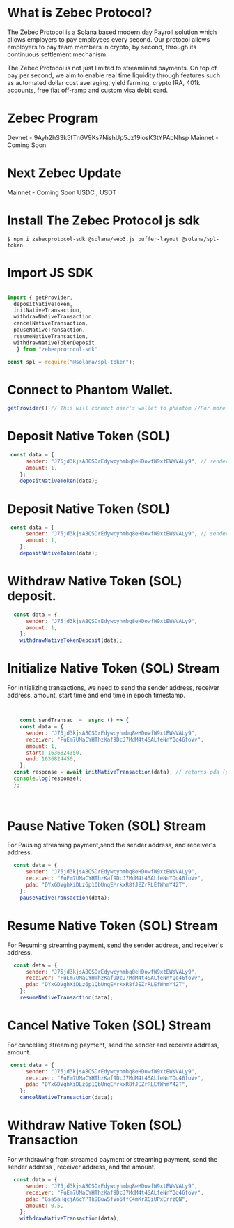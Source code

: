 # What is Zebec Protocol?

The Zebec Protocol is a Solana based modern day Payroll solution which allows employers to pay employees every second. Our protocol allows employers to pay team members in crypto, by second, through its continuous settlement mechanism. 

The Zebec Protocol is not just limited to streamlined payments. On top of pay per second, we aim to enable real time liquidity through features such as automated dollar cost averaging, yield farming, crypto IRA,  401k accounts, free fiat off-ramp and custom visa debit card.

# Zebec Program

Devnet - 9Ayh2hS3k5fTn6V9Ks7NishUp5Jz19iosK3tYPAcNhsp
Mainnet - Coming Soon

# Next Zebec Update

Mainnet - Coming Soon
USDC , USDT


# Install The Zebec Protocol js sdk 

`$ npm i zebecprotocol-sdk @solana/web3.js buffer-layout @solana/spl-token`

# Import JS SDK

```javascript

import { getProvider,
  depositNativeToken,
  initNativeTransaction,
  withdrawNativeTransaction,
  cancelNativeTransaction,
  pauseNativeTransaction,
  resumeNativeTransaction,
  withdrawNativeTokenDeposit
   } from "zebecprotocol-sdk"

const spl = require("@solana/spl-token");

```

# Connect to Phantom Wallet.

```javascript
getProvider() // This will connect user's wallet to phantom //For more info visit https://docs.phantom.app/
```

# Deposit Native Token (SOL)

```javascript
 const data = {
      sender: "J75jd3kjsABQSDrEdywcyhmbq8eHDowfW9xtEWsVALy9", // sender defines owner wallet address from where token is deducted.
      amount: 1,
    };
    depositNativeToken(data);
```

# Deposit Native Token (SOL)

```javascript
 const data = {
      sender: "J75jd3kjsABQSDrEdywcyhmbq8eHDowfW9xtEWsVALy9", // sender defines owner wallet address from where token is deducted.
      amount: 1,
    };
    depositNativeToken(data);
```

# Withdraw Native Token (SOL) deposit.

```javascript
  const data = {
      sender: "J75jd3kjsABQSDrEdywcyhmbq8eHDowfW9xtEWsVALy9",
      amount: 1,
    };
    withdrawNativeTokenDeposit(data);
```


# Initialize Native Token (SOL) Stream

For initializing transactions, we need to send the sender address, receiver address, amount, start time and end time in epoch timestamp.
```javascript


    const sendTransac  =  async () => {
    const data = {
      sender: "J75jd3kjsABQSDrEdywcyhmbq8eHDowfW9xtEWsVALy9",
      receiver: "FuEm7UMaCYHThzKaf9DcJ7MdM4t4SALfeNnYQq46foVv",
      amount: 1,
      start: 1636824350,
      end: 1636824450,
    };
  const response = await initNativeTransaction(data); // returns pda (pda is needed for withdraw)
  console.log(response);
  };
  
  
```

# Pause Native Token (SOL) Stream

For Pausing streaming payment,send the sender address, and receiver's address.

```javascript
  const data = {
      sender: "J75jd3kjsABQSDrEdywcyhmbq8eHDowfW9xtEWsVALy9",
      receiver: "FuEm7UMaCYHThzKaf9DcJ7MdM4t4SALfeNnYQq46foVv",
      pda: "DYxGDVghXiDLz6p1QbUnqEMrkxR8fJEZrRLEfWhmY42T", 
    };
    pauseNativeTransaction(data);
```

# Resume Native Token (SOL) Stream

For Resuming streaming payment, send the sender address, and receiver's address.

```javascript
  const data = {
      sender: "J75jd3kjsABQSDrEdywcyhmbq8eHDowfW9xtEWsVALy9",
      receiver: "FuEm7UMaCYHThzKaf9DcJ7MdM4t4SALfeNnYQq46foVv",
      pda: "DYxGDVghXiDLz6p1QbUnqEMrkxR8fJEZrRLEfWhmY42T",
    };
    resumeNativeTransaction(data);
  ```
# Cancel Native Token (SOL) Stream
For cancelling streaming payment, send the sender and receiver address, amount.

```javascript
 const data = {
      sender: "J75jd3kjsABQSDrEdywcyhmbq8eHDowfW9xtEWsVALy9",
      receiver: "FuEm7UMaCYHThzKaf9DcJ7MdM4t4SALfeNnYQq46foVv",
      pda: "DYxGDVghXiDLz6p1QbUnqEMrkxR8fJEZrRLEfWhmY42T",
    };
    cancelNativeTransaction(data);
  ```
 # Withdraw Native Token (SOL) Transaction

For withdrawing from streamed payment or streaming payment, send the sender address , receiver address, and the amount.

```javascript
  const data = {
      sender: "J75jd3kjsABQSDrEdywcyhmbq8eHDowfW9xtEWsVALy9",
      receiver: "FuEm7UMaCYHThzKaf9DcJ7MdM4t4SALfeNnYQq46foVv",
      pda: "GsaSaHqcjA6cYPTk9BuwSfVo5ffC4mKrXGiUPxErrzQN",
      amount: 0.5,
    };
    withdrawNativeTransaction(data);
  ```

